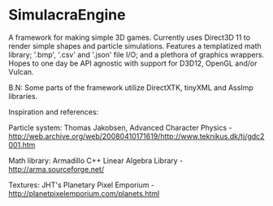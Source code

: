 # SimulacraEngine

A framework for making simple 3D games. Currently uses Direct3D 11 to render simple shapes and particle simulations.  Features a templatized math library; '.bmp', '.csv' and '.json' file I/O; and a plethora of graphics wrappers.  Hopes to one day be API agnostic with support for D3D12, OpenGL and/or Vulcan. 

B.N: Some parts of the framework utilize DirectXTK, tinyXML and AssImp libraries.


Inspiration and references:

Particle system: Thomas Jakobsen, Advanced Character Physics - http://web.archive.org/web/20080410171619/http://www.teknikus.dk/tj/gdc2001.htm

Math library: Armadillo C++ Linear Algebra Library -
http://arma.sourceforge.net/

Textures: JHT's Planetary Pixel Emporium - http://planetpixelemporium.com/planets.html
